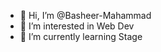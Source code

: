 - 👋 Hi, I’m @Basheer-Mahammad
- 👀 I’m interested in Web Dev
- 🌱 I’m currently learning Stage

<!---
Basheer-Mahammad/Basheer-Mahammad is a ✨ special ✨ repository because its `README.md` (this file) appears on your GitHub profile.
You can click the Preview link to take a look at your changes.
--->
